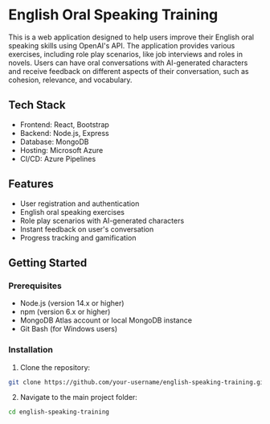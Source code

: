 # English Oral Speaking Training

This is a web application designed to help users improve their English oral speaking skills using OpenAI's API. The application provides various exercises, including role play scenarios, like job interviews and roles in novels. Users can have oral conversations with AI-generated characters and receive feedback on different aspects of their conversation, such as cohesion, relevance, and vocabulary.

## Tech Stack

- Frontend: React, Bootstrap
- Backend: Node.js, Express
- Database: MongoDB
- Hosting: Microsoft Azure
- CI/CD: Azure Pipelines

## Features

- User registration and authentication
- English oral speaking exercises
- Role play scenarios with AI-generated characters
- Instant feedback on user's conversation
- Progress tracking and gamification

## Getting Started

### Prerequisites

- Node.js (version 14.x or higher)
- npm (version 6.x or higher)
- MongoDB Atlas account or local MongoDB instance
- Git Bash (for Windows users)

### Installation

1. Clone the repository:

```bash
git clone https://github.com/your-username/english-speaking-training.git
```

2. Navigate to the main project folder:
```bash
cd english-speaking-training
```